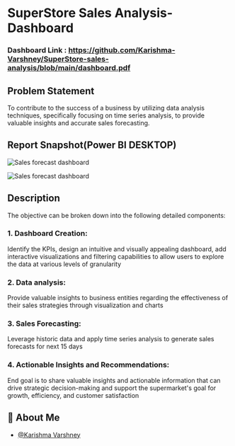 # SuperStore Sales Analysis-Dashboard

### Dashboard Link : https://github.com/Karishma-Varshney/SuperStore-sales-analysis/blob/main/dashboard.pdf

## Problem Statement

To contribute to the success of a business by utilizing data analysis techniques, specifically focusing on time series analysis, to provide valuable insights and accurate sales forecasting.

 
## Report Snapshot(Power BI DESKTOP)

![Sales forecast dashboard](https://i.imgur.com/v1wHqtk.jpeg)
 
![Sales forecast dashboard](https://i.imgur.com/iv3qYR6.jpeg)

## Description
The objective can be broken down into the following detailed components:
### 1. Dashboard Creation: 
Identify the KPIs, design an intuitive and visually appealing dashboard, add interactive visualizations and filtering capabilities to allow users to explore the data at various levels of granularity  
### 2. Data analysis: 
Provide valuable insights to business entities regarding the effectiveness of their sales strategies through visualization and charts
### 3. Sales Forecasting: 
Leverage historic data and apply time series analysis to generate sales forecasts for next 15 days
### 4. Actionable Insights and Recommendations: 
End goal is to share valuable insights and actionable information that can drive strategic decision-making and support the supermarket's goal for growth, efficiency, and customer satisfaction  

## 🚀 About Me

- [@Karishma Varshney](https://github.com/Karishma-Varshney)
